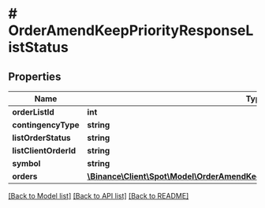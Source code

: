 # # OrderAmendKeepPriorityResponseListStatus

## Properties

Name | Type | Description | Notes
------------ | ------------- | ------------- | -------------
**orderListId** | **int** |  | [optional]
**contingencyType** | **string** |  | [optional]
**listOrderStatus** | **string** |  | [optional]
**listClientOrderId** | **string** |  | [optional]
**symbol** | **string** |  | [optional]
**orders** | [**\Binance\Client\Spot\Model\OrderAmendKeepPriorityResponseListStatusOrdersInner[]**](OrderAmendKeepPriorityResponseListStatusOrdersInner.md) |  | [optional]

[[Back to Model list]](../../README.md#models) [[Back to API list]](../../README.md#endpoints) [[Back to README]](../../README.md)
